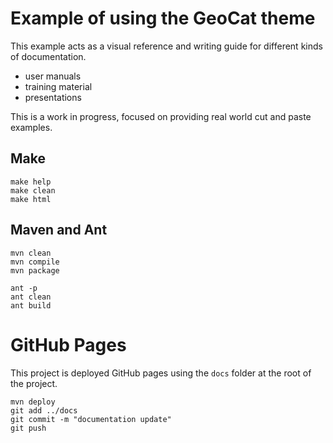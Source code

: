 # Example of using the GeoCat theme

This example acts as a visual reference and writing guide for different kinds of documentation.

* user manuals
* training material
* presentations

This is a work in progress, focused on providing real world cut and paste examples.

## Make

```
make help
make clean
make html
```

## Maven and Ant

```
mvn clean
mvn compile
mvn package
```

```
ant -p
ant clean
ant build
```

# GitHub Pages

This project is deployed GitHub pages using the `docs` folder at the root of the project.

```
mvn deploy
git add ../docs
git commit -m "documentation update"
git push
```